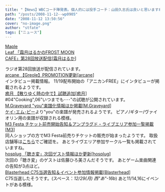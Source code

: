 ```yaml
---
title: "【News】WBCコーチ陣発表。個人的には投手コーチ：山田久志氏は良いと思いますね"
path: "/posts/2008-11-12--wp0905"
date: "2008-11-12 13:50:56"
cover: "no-image.png"
author: "stfate"
tags: ["ニュース"]
---
```


<style type="text/css">
<!--
p {white-space: pre-wrap};
-->
</style>

<a class="topics" href="http://www.timerocket.co.jp/fmc/" target="_blank">Maple Leaf 「霜月はるかのFROST MOON CAFE」第28回放送配信</a><span class="junre">[<a href="http://shimotsukin.com/" target="_blank">霜月はるか</a>]</span>
<div class="news">ラジオ第28回放送が配信されています。</div>
<a class="topics" href="http://www.team-e.co.jp/sp/arcane/promotion.html" target="_blank">arcane 【Greole】PROMOTION更新</a><span class="junre">[<a href="http://www.team-e.co.jp/sp/arcane/" target="_blank">arcane</a>]</span>
<div class="news">インタビュー掲載情報。
11/19配布開始の「アニカンFREE」にインタビューが掲載されるようです。</div>
<a class="topics" href="http://www.chambers.co.jp/new.html#s1" target="_blank">癒月 【散りゆく時の中で】試聴追加</a><span class="junre">[<a href="http://aonokioku.sakura.ne.jp/" target="_blank">癒月</a>]</span>
<div class="news">#04"Cooking",06"いつまでも･･･"の試聴が公開されています。</div>
<a class="topics" href="http://www.geocities.jp/iwamud/" target="_blank">M.Graveyard "you"楽譜化情報ほか掲載</a><span class="junre">[<a href="http://www.geocities.jp/iwamud/" target="_blank">M.Graveyard</a>]</span>
<div class="news"><a href="http://www.kmp.co.jp/" target="_blank">ケイ･エム･ピー</a>より"you"の楽譜が発売されるようです。
ピアノ/ギター/ヴァイオリン用の楽譜が収録される模様。</div>
<a class="topics" href="http://www.m3net.jp/" target="_blank">M3 Festa チケット前売開始告知＆アンプラグド・ライブエリア参加一覧掲載</a><span class="junre">[<a href="http://www.m3net.jp/" target="_blank">M3</a>]</span>
<div class="news">同人ショップの方でM3 Festa前売りチケットの販売が始まったようです。
取扱店舗等は<a href="http://www.m3net.jp/m3_festa/m3_festa_ticket.html" target="_blank">こちら</a>でご確認を。
あとライヴエリア参加サークル一覧も掲載されていますね。</div>
<a class="topics" href="http://www.hosplug.com/index.html" target="_blank">hosplug 「聴き変」次回ゲスト情報ほか更新</a><span class="junre">[<a href="http://www.hosplug.com/index.html" target="_blank">hosplug</a>]</span>
<div class="news">次回の「聴き変」のゲストは佐藤ひろ美さんだそうです。
あとゲーム楽曲関連の告知が3点ほど。</div>
<a class="topics" href="http://www.blasterhead.com/" target="_blank">Blasterhead C75当選告知＆イベント参加情報掲載</a><span class="junre">[<a href="http://www.blasterhead.com/" target="_blank">Blasterhead</a>]</span>
<div class="news">C75当選したそうです。(スペース：<em>12/29(月) 西"あ"-16b</em>)
あと11/14,16にイベントがある模様。</div>
